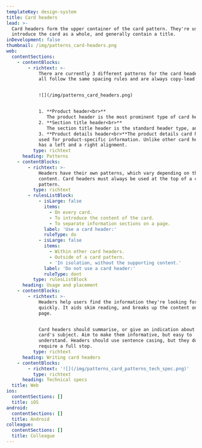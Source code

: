 ```yaml
---
templateKey: design-system
title: Card headers
lead: >-
  Card headers form the upper container of the card pattern. They're used to
  introduce the card as a whole, and generally contain a title.
inDevelopment: false
thumbnail: /img/patterns_card-headers.png
web:
  contentSections:
    - contentBlocks:
        - richtext: >-
            There are currently 3 different patterns for the card header. These
            all follow the same spacing rules and are always copy-lead.


            ![](/img/patterns_card_headers.png)


            1. **Product header<br>**
               The product header is the most prominent type of card header. The H3 text has extra bottom padding, to give it more space within the card. The product header uses a coloured background, which helps it stand out on a page. This pattern is currently only used in mortgage applications.
            2. **Section title header<br>**
               The section title header is the standard header type, and can be used with any card.
            3. **Product details header<br>**The product details card header is
            used for product-specific information. Unlike other card headers, it
            has a left and a right alignment.
          type: richtext
      heading: Patterns
    - contentBlocks:
        - richtext: >-
            Headers have their own patterns, which vary depending on the
            content. Card headers must always be used at the top of a card
            pattern.
          type: richtext
        - rulesListBlock:
            - isLarge: false
              items:
                - On every card.
                - To introduce the content of the card.
                - To separate information sections on a page.
              label: 'Use a card header:'
              ruleType: do
            - isLarge: false
              items:
                - Within other card headers.
                - Outside of a card pattern.
                - 'In isolation, without the supporting content.'
              label: 'Do not use a card header:'
              ruleType: dont
          type: rulesListBlock
      heading: Usage and placement
    - contentBlocks:
        - richtext: >-
            Headers help users find the information they're looking for more
            quickly. It aids skim reading, and breaks up the content on the
            page.


            Card headers should summarise, or give an indication about the
            card's subject. Aim to make them informative, but easy to
            understand. Headers should use sentence casing, but they do not
            require a full stop.
          type: richtext
      heading: Writing card headers
    - contentBlocks:
        - richtext: '![](/img/patterns_card_patterns_tech_spec.png)'
          type: richtext
      heading: Technical specs
  title: Web
ios:
  contentSections: []
  title: iOS
android:
  contentSections: []
  title: Android
colleague:
  contentSections: []
  title: Colleague
---
```


